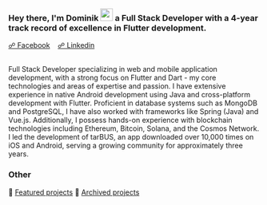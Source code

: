 ### Hey there, I'm Dominik <img src="https://media.giphy.com/media/hvRJCLFzcasrR4ia7z/giphy.gif" height="25px" width="25px"> a Full Stack Developer with a 4-year track record of excellence in Flutter development.
<div>
    <a href="https://fb.me/dpajak99">☍ Facebook</a>&nbsp;&nbsp;&nbsp;
    <a href="https://www.linkedin.com/in/dominikpajak/">☍ Linkedin</a>&nbsp;&nbsp;&nbsp;
</div><br>
<p>Full Stack Developer specializing in web and mobile application development, with a strong focus on Flutter and Dart - my core technologies and areas of expertise and passion. I have extensive experience in native Android development using Java and cross-platform development with Flutter. Proficient in database systems such as MongoDB and PostgreSQL, I have also worked with frameworks like Spring (Java) and Vue.js. Additionally, I possess hands-on experience with blockchain technologies including Ethereum, Bitcoin, Solana, and the Cosmos Network. I led the development of tarBUS, an app downloaded over 10,000 times on iOS and Android, serving a growing community for approximately three years.</p>

### Other

📁 [Featured projects](https://github.com/dpajak99/dpajak99/blob/main/FEATURED_PROJECTS.md)
📁 [Archived projects](https://github.com/dpajak99/dpajak99/blob/main/PROJECTS_ARCHIVE.md) 
